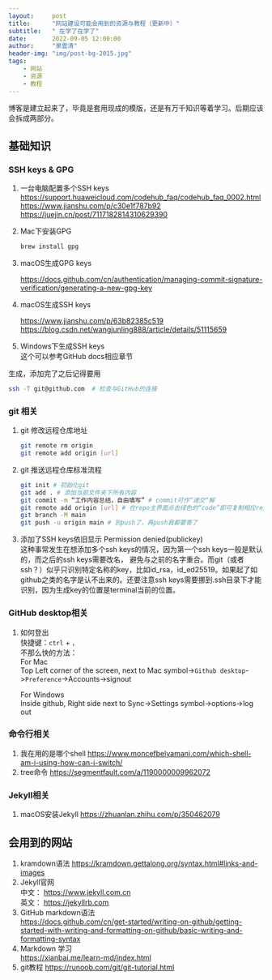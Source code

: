 ```yaml
---
layout:     post
title:      "网站建设可能会用到的资源与教程（更新中）"
subtitle:   " 在学了在学了"
date:       2022-09-05 12:00:00
author:     "泉雲清"
header-img: "img/post-bg-2015.jpg"
tags:
    - 网站
    - 资源
    - 教程
---
```

博客是建立起来了，毕竟是套用现成的模版，还是有万千知识等着学习。后期应该会拆成两部分。
## 基础知识
### SSH keys & GPG
1. 一台电脑配置多个SSH keys
    <https://support.huaweicloud.com/codehub_faq/codehub_faq_0002.html>
    <https://www.jianshu.com/p/c30e1f787b92>
    <https://juejin.cn/post/7117182814310629390>
2. Mac下安装GPG
    ```bash
    brew install gpg
    ```
3. macOS生成GPG keys

    <https://docs.github.com/cn/authentication/managing-commit-signature-verification/generating-a-new-gpg-key>
3. macOS生成SSH keys

    <https://www.jianshu.com/p/63b82385c519>
    <https://blog.csdn.net/wangjunling888/article/details/51115659>
4. Windows下生成SSH keys  
    这个可以参考GitHub docs相应章节  

生成，添加完了之后记得要用
```zsh
ssh -T git@github.com  # 检查与GitHub的连接
```

### git 相关
1. git 修改远程仓库地址
    ```bash
    git remote rm origin
    git remote add origin [url]
    ```
2. git 推送远程仓库标准流程
    ```bash
    git init # 初始化git
    git add . # 添加当前文件夹下所有内容
    git commit -m “工作内容总结，自由填写” # commit可作“递交“解
    git remote add origin [url] # 在repo主界面点击绿色的“code”即可复制相应repo的url
    git branch -M main
    git push -u origin main # 別push了，再push我都要寄了
    ```
3. 添加了SSH keys依旧显示 Permission denied(publickey)  
    这种事常发生在想添加多个ssh keys的情况，因为第一个ssh keys一般是默认的，而之后的ssh keys需要改名，
    避免与之前的名字重合。而git（或者ssh？）似乎只识别特定名称的key，比如id_rsa，id_ed25519。如果起了如github之类的名字是认不出来的。还要注意ssh keys需要挪到.ssh目录下才能识别，因为生成key的位置是terminal当前的位置。

### GitHub desktop相关
1. 如何登出  
    快捷键：`ctrl` + `，`  
    不那么快的方法：  
    For Mac  
        Top Left corner of the screen, next to Mac symbol->`Github desktop`->`Preference`->Accounts->signout
    
    For Windows   
        Inside github, Right side next to Sync->Settings symbol->options->log out

### 命令行相关
1. 我在用的是哪个shell
    <https://www.moncefbelyamani.com/which-shell-am-i-using-how-can-i-switch/>
2. tree命令
    <https://segmentfault.com/a/1190000009962072>


### Jekyll相关
1. macOS安装Jekyll
    <https://zhuanlan.zhihu.com/p/350462079>

## 会用到的网站
1. kramdown语法
    <https://kramdown.gettalong.org/syntax.html#links-and-images>
2. Jekyll官网  
    中文： <https://www.jekyll.com.cn>  
    英文： <https://jekyllrb.com>
3.  GitHub markdown语法  
    <https://docs.github.com/cn/get-started/writing-on-github/getting-started-with-writing-and-formatting-on-github/basic-writing-and-formatting-syntax>
4. Markdown 学习  
    <https://xianbai.me/learn-md/index.html>
5. git教程
    <https://runoob.com/git/git-tutorial.html>
